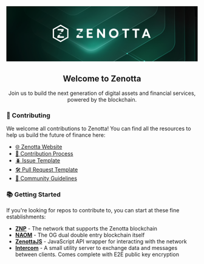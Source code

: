 <a href="https://zenotta.com">
    <img src="https://github.com/Zenotta/.github/blob/main/img/social-OG-image-min.png?raw=true" alt="hero" />
</a>

<div align="center">
    <h2 align="center">Welcome to Zenotta</h3>
    <p align="center">
        Join us to build the next generation of digital assets and financial services, powered by the blockchain.
    </p>
</div>

### 🤝 Contributing

We welcome all contributions to Zenotta! You can find all the resources to help us build the future of finance here:

- [🌐 Zenotta Website](https://zenotta.com)
- [🧩 Contribution Process](https://github.com/Zenotta/.github/blob/main/contribution-process/README.md)
- [🪲 Issue Template](https://github.com/Zenotta/.github/blob/main/issue-template/README.md)
- [🛠️ Pull Request Template](https://github.com/Zenotta/.github/blob/main/pr-template/README.md)
- [🤝 Community Guidelines](https://github.com/Zenotta/.github/blob/main/community-guidelines/README.md)

### 📚 Getting Started

If you're looking for repos to contribute to, you can start at these fine establishments:

- **[ZNP](https://github.com/zenotta/znp)** - The network that supports the Zenotta blockchain
- **[NAOM](https://github.com/zenotta/naom)** - The OG dual double entry blockchain itself
- **[ZenottaJS](https://github.com/zenotta/zenottajs)** - JavaScript API wrapper for interacting with the network
- **[Intercom](https://github.com/zenotta/intercom)** - A small utility server to exchange data and messages between clients. Comes complete with E2E public key encryption
